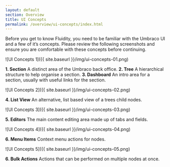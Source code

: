 ```yaml
---
layout: default
section: Overview
title: UI Concepts
permalink: /overview/ui-concepts/index.html
---
```


Before you get to know Fluidity, you need to be familiar with the Umbraco UI and a few of it’s concepts. Please review the following screenshots and ensure you are comfortable with these concepts before continuing. 

![UI Concepts 1]({{ site.baseurl }}/img/ui-concepts-01.png) 

**1. Section** A distinct area of the Umbraco back office.
**2. Tree** A hierarchical structure to help organise a section.
**3. Dashboard** An intro area for a section, usually with useful links for the section.

![UI Concepts 2]({{ site.baseurl }}/img/ui-concepts-02.png) 

**4. List View** An alternative, list based view of a trees child nodes.

![UI Concepts 3]({{ site.baseurl }}/img/ui-concepts-03.png) 

**5. Editors** The main content editing area made up of tabs and fields.

![UI Concepts 4]({{ site.baseurl }}/img/ui-concepts-04.png) 

**6. Menu Items** Context menu actions for nodes.

![UI Concepts 5]({{ site.baseurl }}/img/ui-concepts-05.png) 

**6. Bulk Actions** Actions that can be performed on multiple nodes at once.

